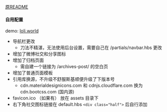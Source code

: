 [原README](https://github.com/amor520/ghost-material/blob/master/README.md)  

#### 自用配置  
demo: [loli.world](https://loli.world/)  

* 导航栏更改  
  * 刀法不精湛，无法使用后台设置，需要自己在 /partials/navbar.hbs 更改  
* 增加了微博社交和分享图标  
* 增加了归档页面  
  * 需自建一个链接为 /archives-post/ 的空白页  
* 增加了普通页面模板  
* 引用库换源，不升级不舒服斯基顺便升级了下版本号  
  * cdn.materialdesignicons.com 和 cdnjs.cloudflare.com 换为 cdn.bootcss.com (国内源)  
* favicon.ico （如果有） 放在 assets 目录下  
* 右下角社交图标链接在 default.hbs `<div class="half">` 后自行添加  
